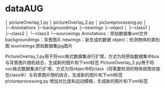 # dataAUG
│  pictureOverlay_1.py
│  pictureOverlay_2.py
│  pictureprocessing.py
│
├─Annotations
├─backgroundimgs
├─newimgs
├─object
│  ├─class1
│  ├─class2
│  └─class3
└─sourceimgs
Annotations：原始数据集xml文件
backgroundimgs：背景图片
newimgs：新生成的数据
object：检测物体的类别图
sourceimgs:原始数据集jpg图片

PictureOverlay_1.py用于将voc格式数据集进行扩增，方式为将原始数据集中box与背景图片随机结合，生成新的图片和下xml标签
PictureOverlay_2.py用于将voc格式数据集进行扩增，方式为将objec中的class（将需要检测的物体抠图存放在class中）与背景图片随机结合，生成新的图片和下xml标签
pictureprocessing.py 增加对比度和运动模糊，生成新的图片和下xml标签
